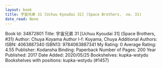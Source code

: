 ```yaml
---
layout: book
title: 宇宙兄弟 31 [Uchuu Kyoudai 31] (Space Brothers,  no. 31)
date_read: None
---
```


Book Id: 34872801
Title: 宇宙兄弟 31 [Uchuu Kyoudai 31] (Space Brothers, #31)
Author: Chuya Koyama
Author l-f: Koyama, Chuya
Additional Authors: 
ISBN: 4063887340
ISBN13: 9784063887341
My Rating: 0
Average Rating: 4.55
Publisher: Kodansha
Binding: Paperback
Number of Pages: 200
Year Published: 2017
Date Added: 2020/05/25
Bookshelves: kupka-wstydu
Bookshelves with positions: kupka-wstydu (#1457)

